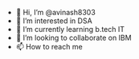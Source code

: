 - 👋 Hi, I’m @avinash8303
- 👀 I’m interested in DSA
- 🌱 I’m currently learning b.tech IT
- 💞️ I’m looking to collaborate on IBM
- 📫 How to reach me 

<!---
avinash8303/avinash8303 is a ✨ special ✨ repository because its `README.md` (this file) appears on your GitHub profile.
You can click the Preview link to take a look at your changes.
--->
